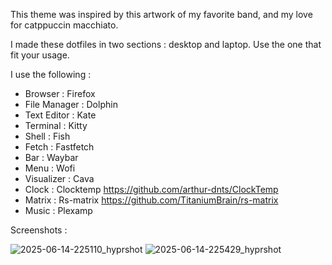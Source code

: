 This theme was inspired by this artwork of my favorite band, and my love for catppuccin macchiato.

I made these dotfiles in two sections : desktop and laptop. Use the one that fit your usage.

I use the following :

 - Browser : Firefox
 - File Manager : Dolphin
 - Text Editor : Kate
 - Terminal : Kitty
 - Shell : Fish
 - Fetch : Fastfetch
 - Bar : Waybar
 - Menu : Wofi
 - Visualizer : Cava
 - Clock : Clocktemp https://github.com/arthur-dnts/ClockTemp
 - Matrix : Rs-matrix https://github.com/TitaniumBrain/rs-matrix
 - Music : Plexamp


Screenshots :

![2025-06-14-225110_hyprshot](https://github.com/user-attachments/assets/0e7069f3-e5f4-45c1-ad72-1b1754fdaec4)
![2025-06-14-225429_hyprshot](https://github.com/user-attachments/assets/6514d01a-f12a-4da1-9d84-fa3d7ecd17ed)
